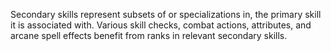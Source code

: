 Secondary skills represent subsets of or specializations in, the primary skill it is associated with. Various skill checks, combat actions, attributes, and arcane spell effects benefit from ranks in relevant secondary skills.
